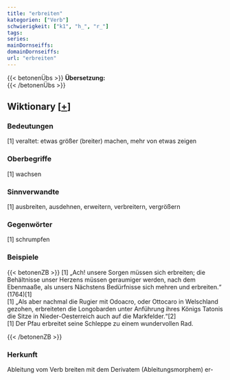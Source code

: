 ```yaml
---
title: "erbreiten"
kategorien: ["Verb"]
schwierigkeit: ["k1", "h_", "r_"]
tags:
series:
mainDornseiffs:
domainDornseiffs:
url: "erbreiten"
---
```


{{< betonenÜbs >}}
**Übersetzung:**  
{{< /betonenÜbs >}}

## Wiktionary [[+](https://de.wiktionary.org/wiki/erbreiten)]

### Bedeutungen
[1] veraltet: etwas größer (breiter) machen, mehr von etwas zeigen  

### Oberbegriffe
[1] wachsen  

### Sinnverwandte
[1] ausbreiten, ausdehnen, erweitern, verbreitern, vergrößern  

### Gegenwörter
[1] schrumpfen  

### Beispiele
{{< betonenZB >}}
[1] „Ach! unsere Sorgen müssen sich erbreiten; die Behältnisse unser Herzens müssen geraumiger werden, nach dem Ebenmaaße, als unsers Nächstens Bedürfnisse sich mehren und erbreiten.“ (1764)[1]  
[1] „Als aber nachmal die Rugier mit Odoacro, oder Ottocaro in Welschland gezohen, erbreiteten die Longobarden unter Anführung ihres Königs Tatonis die Sitze in Nieder-Oesterreich auch auf die Markfelder.“[2]  
[1] Der Pfau erbreitet seine Schleppe zu einem wundervollen Rad.  

{{< /betonenZB >}}
### Herkunft
Ableitung vom Verb breiten mit dem Derivatem (Ableitungsmorphem) er-  


